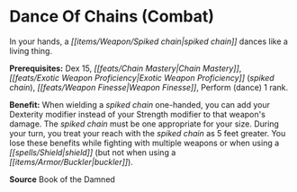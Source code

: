 ﻿---
cssclass: [feats]

---
# Dance Of Chains (Combat)

In your hands, a _[[items/Weapon/Spiked chain|spiked chain]]_ dances like a living thing.

**Prerequisites:** Dex 15, _[[feats/Chain Mastery|Chain Mastery]]_, _[[feats/Exotic Weapon Proficiency|Exotic Weapon Proficiency]]_ (_spiked chain_), _[[feats/Weapon Finesse|Weapon Finesse]]_, Perform (dance) 1 rank.

**Benefit:** When wielding a _spiked chain_ one-handed, you can add your Dexterity modifier instead of your Strength modifier to that weapon's damage. The _spiked chain_ must be one appropriate for your size. During your turn, you treat your reach with the _spiked chain_ as 5 feet greater. You lose these benefits while fighting with multiple weapons or when using a _[[spells/Shield|shield]]_ (but not when using a _[[items/Armor/Buckler|buckler]]_).

**Source** Book of the Damned